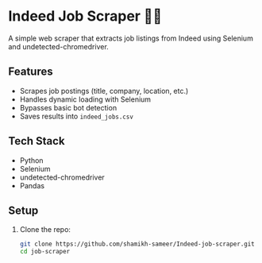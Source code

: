 # Indeed Job Scraper 🕵️‍♂️

A simple web scraper that extracts job listings from Indeed using Selenium and undetected-chromedriver.  

## Features
- Scrapes job postings (title, company, location, etc.)
- Handles dynamic loading with Selenium
- Bypasses basic bot detection
- Saves results into `indeed_jobs.csv`

## Tech Stack
- Python
- Selenium
- undetected-chromedriver
- Pandas

## Setup
1. Clone the repo:
   ```bash
   git clone https://github.com/shamikh-sameer/Indeed-job-scraper.git
   cd job-scraper
